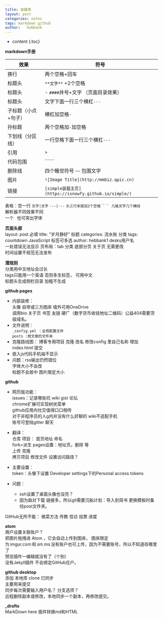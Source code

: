 ```yaml
---
title: 自媒体
layout: post
categories: notes
tags: markdown github
author:   hebbank
---
```


* content
{:toc}


**markdown手册**  

效果|符号  
---|---   
换行|两个空格+回车   
标题头|``**文字**``   +2个空格
标题头| - ``####``井号+文字  （页面目录效果）
标题头|文字下面一行三个横杠``---``  
子标题（小点+句子）|横杠加空格`` - ``    
孙标题|两个空格加``-``加空格  
下划线（分区线）|一行空格下面一行三个横杠``---``   
引用 |``>``  
代码包围| ``````    
删除线|四个睡觉符号  ``~~``  包围文字  
图片|``![Image Title](http://mmbiz.qpic.cn)  ``   
链接|``[simple装载主页](https://isnowfy.github.io/simple/) ``   




表格：空一行  ``文字|文字`` ``---|---`` ``头三行末尾加2个空格```` 几格文字几个横线``    
解析器不同效果不同  
一个` ` 也可突出字体   




**页面头部**   
layout: post 必填
title:  "岁月静好"  标题
categories: 流水账  分类
tags:  countdown JavaScript   标签可多选
author: hebbank1   desks用户名  
一处错误无法显示
页布局：tab 分类 底部分页 关于页 无需更改  
时间设置不规范无法发布  

**潜规则**  
分类用中文地址会过长  
tags只能用一个英语  否则多生标签， 可用中文  
标题头生成侧栏目录 加粗不生成  

**github pages**   
- 内部装修：  
头像 自带或三方图床 墙外可用OneDrive   
调用bio 关于页 书签 友链 硬广（数字货币收钱地址二维码）公益404需要顶级域名。    
- 文件说明：   
``_config.yml ：全局配置文件``   
``posts :放文章的文件夹``    
- 克隆路线图：
博客专用项目 克隆 改名 修改config 里自己名称 增加index.html 提交   
- 嵌入js代码手机端不显示  
- 问题：rss输出仍然错位  
字体大小不会改  
标题不会居中  图片限定大小  


**github**   
- 网页版功能：  
issues：记录哪些坑 wiki gist 论坛  
chrome扩展可实现树状菜单  
github应用内社交值得口口相传    
对于非程序员的人g内并没有什么好聊的
wiki不适配手机    
账号可登陆gitter 聊天  
- 翻译：  
仓库  项目： 首页地址 命名    
fork=派生
pages设置：地址页，删除 等  
上传  克隆  
拷贝项目 修改文件 设置访问路径？

- 主要设置：  
token：头像下设置  Developer settings下的Personal access tokens   
- 问题：

  - ssh设置了桌面头像也没亮？  
  - 因为敌对下载 链接多，所以git需要沉船计划：导入到简书
  更换模板时备份post文件夹。  

GitHub无所不能： 做菜方法 传教 信访 投票 进度   

**atom**   
用户设置关联账户？   
把图片拖拽进 Atom ，它会自动上传到图床，
图床限定为 imgur.com 和 sm.ms 没有账户也可上传，因为不需要账号，所以不知道存哪里了  
预览插件一编辑就没有了（个别）   
没有Jekyll插件  不会绑定GitHub庄户。  

**github desktop**    
添加 本地库 clone 已同步   
主要用来提交   
同步每次需要输入用户名？
分支选项？   
远程删除副本或修改，本地同步一个副本，再修改提交。  



**_drafts**  
MarkDown here 插件转换md和HTML  
